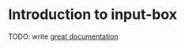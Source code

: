 # Introduction to input-box

TODO: write [great documentation](http://jacobian.org/writing/what-to-write/)
